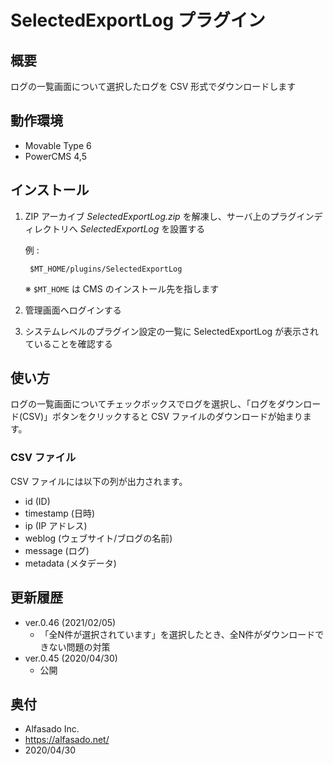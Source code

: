 # SelectedExportLog プラグイン

## 概要

ログの一覧画面について選択したログを CSV 形式でダウンロードします

## 動作環境

- Movable Type 6
- PowerCMS 4,5

## インストール

1. ZIP アーカイブ *SelectedExportLog.zip* を解凍し、サーバ上のプラグインディレクトリへ *SelectedExportLog* を設置する

    例 :

        $MT_HOME/plugins/SelectedExportLog

    ※ `$MT_HOME` は CMS のインストール先を指します

1. 管理画面へログインする
1. システムレベルのプラグイン設定の一覧に SelectedExportLog が表示されていることを確認する

## 使い方

ログの一覧画面についてチェックボックスでログを選択し、「ログをダウンロード(CSV)」ボタンをクリックすると CSV ファイルのダウンロードが始まります。

### CSV ファイル

CSV ファイルには以下の列が出力されます。

- id (ID)
- timestamp (日時)
- ip (IP アドレス)
- weblog (ウェブサイト/ブログの名前)
- message (ログ)
- metadata (メタデータ)

## 更新履歴

- ver.0.46 (2021/02/05)
    - 「全N件が選択されています」を選択したとき、全N件がダウンロードできない問題の対策
- ver.0.45 (2020/04/30)
    - 公開

## 奥付
- Alfasado Inc.
- https://alfasado.net/
- 2020/04/30
